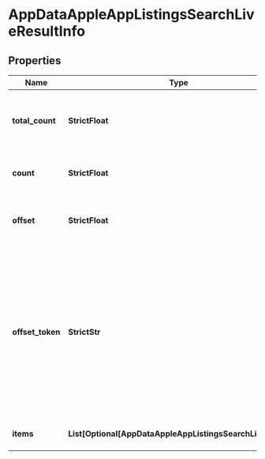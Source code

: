 # AppDataAppleAppListingsSearchLiveResultInfo


## Properties

| Name | Type | Description | Notes |
|------------ | ------------- | ------------- | -------------|
**total_count** | **StrictFloat** | the total number of relevant results in the database |[optional]|
**count** | **StrictFloat** | the number of items in the results array |[optional]|
**offset** | **StrictFloat** | offset in the results array of returned apps |[optional]|
**offset_token** | **StrictStr** | token for subsequent requests<br>you can use this parameter in the POST request to avoid timeouts while trying to obtain over 100,000 results in a single request |[optional]|
**items** | **List[Optional[AppDataAppleAppListingsSearchLiveItem]]** | array of apps and related data |[optional]|
